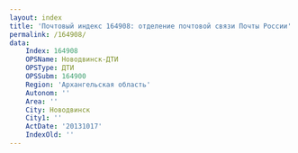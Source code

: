 ```yaml
---
layout: index
title: 'Почтовый индекс 164908: отделение почтовой связи Почты России'
permalink: /164908/
data:
    Index: 164908
    OPSName: Новодвинск-ДТИ
    OPSType: ДТИ
    OPSSubm: 164900
    Region: 'Архангельская область'
    Autonom: ''
    Area: ''
    City: Новодвинск
    City1: ''
    ActDate: '20131017'
    IndexOld: ''
---
```


